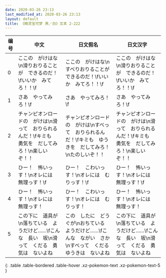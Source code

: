 ```yaml
---
date: 2020-03-26 23:13
last_modified_at: 2020-03-26 23:13
layout: default
title: 《精灵宝可梦 黑／白》文本 2-222
---
```

| 编号 | 中文 | 日文假名 | 日文汉字 |
| ---- | ---- | ---- | --- |
| 0 | ここの　がけはな\n滑りおりることが　できるのだ！\fいいか　みてろ！！\f | ここの　がけはな\nすべりおりることが　できるのだ！\fいいか　みてろ！！\f | ここの　がけはな\n滑りおりることが　できるのだ！\fいいか　みてろ！！\f |
| 1 | さあ　やってみろ！\f | さあ　やってみろ！\f | さあ　やってみろ！\f |
| 2 | チャンピオンロードの　がけは\n滑って　おりられるんだ！\fキミも　勇気を　だしてみろ！\n楽しいぞ！！ | チャンピオンロードの　がけは\nすべって　おりられるんだ！\fキミも　ゆうきを　だしてみろ！\nたのしいぞ！！ | チャンピオンロードの　がけは\n滑って　おりられるんだ！\fキミも　勇気を　だしてみろ！\n楽しいぞ！！ |
| 3 | ひー！　怖いっす！\nオレには　無理っす！\f | ひー！　こわいっす！\nオレには　むりっす！\f | ひー！　怖いっす！\nオレには　無理っす！\f |
| 4 | ひー！　怖いっす！\nオレには　無理っす！ | ひー！　こわいっす！\nオレには　むりっす！ | ひー！　怖いっす！\nオレには　無理っす！ |
| 5 | この下に　道具が\n落ちている　ようだけど……\fこんな　長い　坂\n滑って　くだる　勇気は　ないよね | この　したに　どうぐが\nおちている　ようだけど……\fこんな　ながい　さか\nすべって　くだる　ゆうきは　ないよね | この下に　道具が\n落ちている　ようだけど……\fこんな　長い　坂\n滑って　くだる　勇気は　ないよね |
{: .table .table-bordered .table-hover .xz-pokemon-text .xz-pokemon-text-5 }